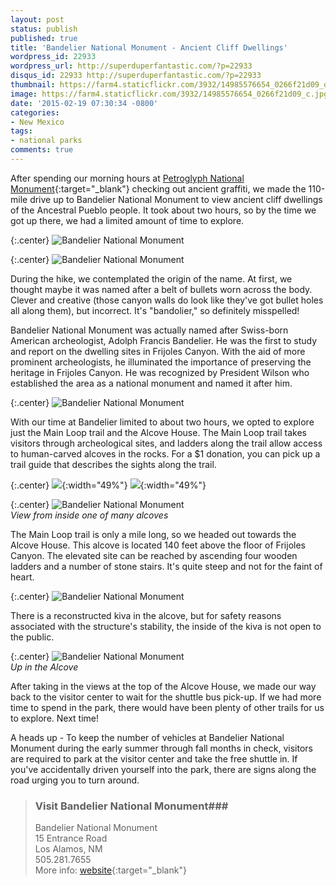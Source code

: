 ```yaml
---
layout: post
status: publish
published: true
title: 'Bandelier National Monument - Ancient Cliff Dwellings'
wordpress_id: 22933
wordpress_url: http://superduperfantastic.com/?p=22933
disqus_id: 22933 http://superduperfantastic.com/?p=22933
thumbnail: https://farm4.staticflickr.com/3932/14985576654_0266f21d09_q.jpg
image: https://farm4.staticflickr.com/3932/14985576654_0266f21d09_c.jpg
date: '2015-02-19 07:30:34 -0800'
categories:
- New Mexico
tags:
- national parks
comments: true
---
```

After spending our morning hours at [Petroglyph National Monument](http://superduperfantastic.com/new-mexico-petroglyph-national-monument/22931/ "See New Mexico : Petroglyph National Monument"){:target="_blank"} checking out ancient graffiti, we made the 110-mile drive up to Bandelier National Monument to view ancient cliff dwellings of the Ancestral Pueblo people. It took about two hours, so by the time we got up there, we had a limited amount of time to explore.<!--more-->

{:.center}
![Bandelier National Monument](https://farm4.staticflickr.com/3956/15420193588_21e4225e8a_c.jpg)

{:.center}
![Bandelier National Monument](https://farm4.staticflickr.com/3934/15607148462_2c262c91b8_c.jpg)

During the hike, we contemplated the origin of the name. At first, we thought maybe it was named after a belt of bullets worn across the body. Clever and creative (those canyon walls do look like they've got bullet holes all along them), but incorrect. It's "bandolier," so definitely misspelled!

Bandelier National Monument was actually named after Swiss-born American archeologist, Adolph Francis Bandelier. He was the first to study and report on the dwelling sites in Frijoles Canyon. With the aid of more prominent archeologists, he illuminated the importance of preserving the heritage in Frijoles Canyon. He was recognized by President Wilson who established the area as a national monument and named it after him.

{:.center}
![Bandelier National Monument](https://farm6.staticflickr.com/5606/15606305885_7f9d682989_c.jpg)

With our time at Bandelier limited to about two hours, we opted to explore just the Main Loop trail and the Alcove House. The Main Loop trail takes visitors through archeological sites, and ladders along the trail allow access to human-carved alcoves in the rocks. For a $1 donation, you can pick up a trail guide that describes the sights along the trail.

{:.center}
![](https://farm6.staticflickr.com/5598/14985569574_03afdb01fe_z.jpg){:width="49%"} ![](https://farm4.staticflickr.com/3941/15419671459_95c2878393_z.jpg){:width="49%"}

{:.center}
![Bandelier National Monument](https://farm4.staticflickr.com/3932/14985576654_0266f21d09_c.jpg)  
_View from inside one of many alcoves_

The Main Loop trail is only a mile long, so we headed out towards the Alcove House. This alcove is located 140 feet above the floor of Frijoles Canyon. The elevated site can be reached by ascending four wooden ladders and a number of stone stairs. It's quite steep and not for the faint of heart.

{:.center}
![Bandelier National Monument](https://farm8.staticflickr.com/7438/16388753247_93e12006f6_b.jpg)

There is a reconstructed kiva in the alcove, but for safety reasons associated with the structure's stability, the inside of the kiva is not open to the public.

{:.center}
![Bandelier National Monument](https://farm6.staticflickr.com/5611/15420323537_f28c5f5669_c.jpg)  
_Up in the Alcove_

After taking in the views at the top of the Alcove House, we made our way back to the visitor center to wait for the shuttle bus pick-up. If we had more time to spend in the park, there would have been plenty of other trails for us to explore. Next time!

A heads up - To keep the number of vehicles at Bandelier National Monument during the early summer through fall months in check, visitors are required to park at the visitor center and take the free shuttle in. If you've accidentally driven yourself into the park, there are signs along the road urging you to turn around.

>### Visit Bandelier National Monument###
>
>Bandelier National Monument  
>15 Entrance Road  
>Los Alamos, NM  
>505.281.7655  
>More info: [website](http://www.nps.gov/band/index.htm){:target="_blank"}
